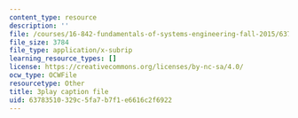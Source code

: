 ```yaml
---
content_type: resource
description: ''
file: /courses/16-842-fundamentals-of-systems-engineering-fall-2015/63783510329c5fa7b7f1e6616c2f6922_Wc0PmAIEUhM.vtt
file_size: 3784
file_type: application/x-subrip
learning_resource_types: []
license: https://creativecommons.org/licenses/by-nc-sa/4.0/
ocw_type: OCWFile
resourcetype: Other
title: 3play caption file
uid: 63783510-329c-5fa7-b7f1-e6616c2f6922
---
```

